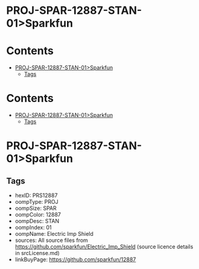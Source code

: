 
PROJ-SPAR-12887-STAN-01>Sparkfun
================================

Contents
========

* [PROJ-SPAR-12887-STAN-01>Sparkfun](#proj-spar-12887-stan-01sparkfun)
	* [Tags](#tags)

Contents
========

* [PROJ-SPAR-12887-STAN-01>Sparkfun](#proj-spar-12887-stan-01sparkfun)
	* [Tags](#tags)

# PROJ-SPAR-12887-STAN-01>Sparkfun

## Tags

- hexID: PRS12887
- oompType: PROJ
- oompSize: SPAR
- oompColor: 12887
- oompDesc: STAN
- oompIndex: 01
- oompName: Electric Imp Shield
- sources: All source files from https://github.com/sparkfun/Electric_Imp_Shield (source licence details in srcLicense.md)
- linkBuyPage: https://github.com/sparkfun/12887

